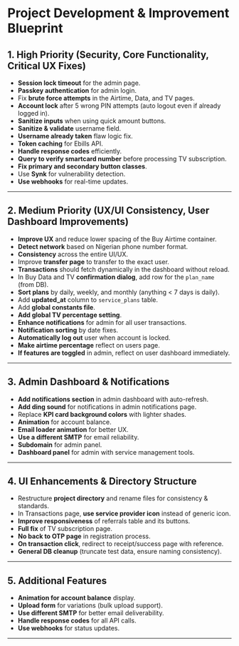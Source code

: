 # Project Development & Improvement Blueprint

## 1. High Priority (Security, Core Functionality, Critical UX Fixes)
- **Session lock timeout** for the admin page.  
- **Passkey authentication** for admin login.  
- Fix **brute force attempts** in the Airtime, Data, and TV pages.  
- **Account lock** after 5 wrong PIN attempts (auto logout even if already logged in).  
- **Sanitize inputs** when using quick amount buttons.  
- **Sanitize & validate** username field.  
- **Username already taken** flaw logic fix.  
- **Token caching** for Ebills API.  
- **Handle response codes** efficiently.  
- **Query to verify smartcard number** before processing TV subscription.  
- **Fix primary and secondary button classes**.  
- Use **Synk** for vulnerability detection.  
- **Use webhooks** for real-time updates.  

---

## 2. Medium Priority (UX/UI Consistency, User Dashboard Improvements)
- **Improve UX** and reduce lower spacing of the Buy Airtime container.  
- **Detect network** based on Nigerian phone number format.  
- **Consistency** across the entire UI/UX.  
- Improve **transfer page** to transfer to the exact user.  
- **Transactions** should fetch dynamically in the dashboard without reload.  
- In Buy Data and TV **confirmation dialog**, add row for the `plan_name` (from DB).  
- **Sort plans** by daily, weekly, and monthly (anything < 7 days is daily).  
- Add **updated_at** column to `service_plans` table.  
- Add **global constants file**.  
- **Add global TV percentage setting**.  
- **Enhance notifications** for admin for all user transactions.  
- **Notification sorting** by date fixes.  
- **Automatically log out** user when account is locked.  
- **Make airtime percentage** reflect on users page.  
- **If features are toggled** in admin, reflect on user dashboard immediately.  

---

## 3. Admin Dashboard & Notifications
- **Add notifications section** in admin dashboard with auto-refresh.  
- **Add ding sound** for notifications in admin notifications page.  
- Replace **KPI card background colors** with lighter shades.  
- **Animation** for account balance.  
- **Email loader animation** for better UX.  
- **Use a different SMTP** for email reliability.  
- **Subdomain** for admin panel.  
- **Dashboard panel** for admin with service management tools.  

---

## 4. UI Enhancements & Directory Structure
- Restructure **project directory** and rename files for consistency & standards.  
- In Transactions page, **use service provider icon** instead of generic icon.  
- **Improve responsiveness** of referrals table and its buttons.  
- **Full fix** of TV subscription page.  
- **No back to OTP page** in registration process.  
- **On transaction click**, redirect to receipt/success page with reference.  
- **General DB cleanup** (truncate test data, ensure naming consistency).  

---

## 5. Additional Features
- **Animation for account balance** display.  
- **Upload form** for variations (bulk upload support).  
- **Use different SMTP** for better email deliverability.  
- **Handle response codes** for all API calls.  
- **Use webhooks** for status updates.  

---

